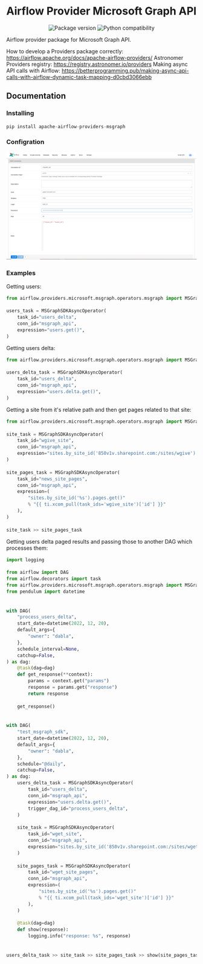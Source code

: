<p align="center"><h1 class="center-title">Airflow Provider Microsoft Graph API</h1></p>

<p align="center">
    <img src="https://img.shields.io/badge/artifactory-1.0.1-brightgreen" alt="Package version">
    <img src="https://img.shields.io/badge/python-3.8_|_3.9_|_3.10_|_3.11-blue" alt="Python compatibility">
</p>

Airflow provider package for Microsoft Graph API.

How to develop a Providers package correctly: https://airflow.apache.org/docs/apache-airflow-providers/
Astronomer Providers registry: https://registry.astronomer.io/providers
Making async API calls with Airflow: https://betterprogramming.pub/making-async-api-calls-with-airflow-dynamic-task-mapping-d0cbd3066ebb


## Documentation

### Installing

```python
pip install apache-airflow-providers-msgraph
```

### Configration

![connection.png](https://raw.githubusercontent.com/infrabel/apache-airflow-providers-msgraph/main/docs/images/connection.png)

### Examples

Getting users:

```python
from airflow.providers.microsoft.msgraph.operators.msgraph import MSGraphSDKAsyncOperator

users_task = MSGraphSDKAsyncOperator(
    task_id="users_delta",
    conn_id="msgraph_api",
    expression="users.get()",
)
```

Getting users delta:

```python
from airflow.providers.microsoft.msgraph.operators.msgraph import MSGraphSDKAsyncOperator

users_delta_task = MSGraphSDKAsyncOperator(
    task_id="users_delta",
    conn_id="msgraph_api",
    expression="users.delta.get()",
)
```

Getting a site from it's relative path and then get pages related to that site:

```python
from airflow.providers.microsoft.msgraph.operators.msgraph import MSGraphSDKAsyncOperator

site_task = MSGraphSDKAsyncOperator(
    task_id="wgive_site",
    conn_id="msgraph_api",
    expression="sites.by_site_id('850v1v.sharepoint.com:/sites/wgive').get()",
)

site_pages_task = MSGraphSDKAsyncOperator(
    task_id="news_site_pages",
    conn_id="msgraph_api",
    expression=(
        "sites.by_site_id('%s').pages.get()"
        % "{{ ti.xcom_pull(task_ids='wgive_site')['id'] }}"
    ),
)

site_task >> site_pages_task
```

Getting users delta paged results and passing those to another DAG which processes them:

```python
import logging

from airflow import DAG
from airflow.decorators import task
from airflow.providers.microsoft.msgraph.operators.msgraph import MSGraphSDKAsyncOperator
from pendulum import datetime


with DAG(
    "process_users_delta",
    start_date=datetime(2022, 12, 20),
    default_args={
        "owner": "dabla",
    },
    schedule_interval=None,
    catchup=False,
) as dag:
    @task(dag=dag)
    def get_response(**context):
        params = context.get("params")
        response = params.get("response")
        return response
        
    get_response()


with DAG(
    "test_msgraph_sdk",
    start_date=datetime(2022, 12, 20),
    default_args={
        "owner": "dabla",
    },
    schedule="@daily",
    catchup=False,
) as dag:
    users_delta_task = MSGraphSDKAsyncOperator(
        task_id="users_delta",
        conn_id="msgraph_api",
        expression="users.delta.get()",
        trigger_dag_id="process_users_delta",
    )

    site_task = MSGraphSDKAsyncOperator(
        task_id="wget_site",
        conn_id="msgraph_api",
        expression="sites.by_site_id('850v1v.sharepoint.com:/sites/wget').get()",
    )

    site_pages_task = MSGraphSDKAsyncOperator(
        task_id="wget_site_pages",
        conn_id="msgraph_api",
        expression=(
            "sites.by_site_id('%s').pages.get()"
            % "{{ ti.xcom_pull(task_ids='wget_site')['id'] }}"
        ),
    )

    @task(dag=dag)
    def show(response):
        logging.info("response: %s", response)


users_delta_task >> site_task >> site_pages_task >> show(site_pages_task.output)
```